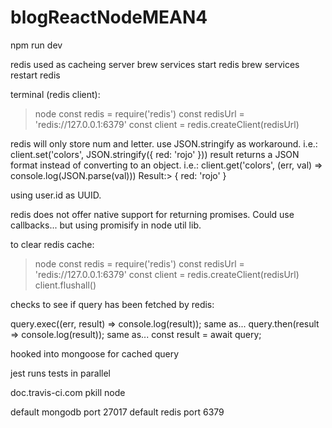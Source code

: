 # blogReactNodeMEAN4

npm run dev

redis used as cacheing server
brew services start redis
brew services restart redis

terminal (redis client):

> node
> const redis = require('redis')
> const redisUrl = 'redis://127.0.0.1:6379'
> const client = redis.createClient(redisUrl)

redis will only store num and letter. use JSON.stringify as workaround. i.e.: client.set('colors', JSON.stringify({ red: 'rojo' }))
result returns a JSON format instead of converting to an object. i.e.: client.get('colors', (err, val) => console.log(JSON.parse(val)))
Result:> { red: 'rojo' }

using user.id as UUID.

redis does not offer native support for returning promises. Could use callbacks... but using promisify in node util lib.

to clear redis cache:

> node
> const redis = require('redis')
> const redisUrl = 'redis://127.0.0.1:6379'
> const client = redis.createClient(redisUrl)
> client.flushall()

checks to see if query has been fetched by redis:

query.exec((err, result) => console.log(result));
same as...
query.then(result => console.log(result));
same as...
const result = await query;

hooked into mongoose for cached query

jest runs tests in parallel

doc.travis-ci.com
pkill node

default mongodb port 27017
default redis port 6379
